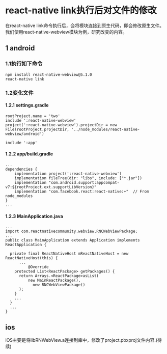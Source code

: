 # react-native link执行后对文件的修改
在react-native link命令执行后，会将模块连接到原生代码，即会修改原生文件。我们使用react-native-webview模块为例，研究改变的内容。

## 1 android
### 1.1执行如下命令
```
npm install react-native-webview@5.1.0
react-native link
```
### 1.2变化文件
#### 1.2.1 settings.gradle
```
rootProject.name = 'two'
include ':react-native-webview'
project(':react-native-webview').projectDir = new File(rootProject.projectDir, '../node_modules/react-native-webview/android')

include ':app'
```

#### 1.2.2 app/build.gradle
```
...
dependencies {
    implementation project(':react-native-webview')
    implementation fileTree(dir: "libs", include: ["*.jar"])
    implementation "com.android.support:appcompat-v7:${rootProject.ext.supportLibVersion}"
    implementation "com.facebook.react:react-native:+"  // From node_modules
}
...

```

#### 1.2.3 MainApplication.java
```
...
import com.reactnativecommunity.webview.RNCWebViewPackage;
...
public class MainApplication extends Application implements ReactApplication {

  private final ReactNativeHost mReactNativeHost = new ReactNativeHost(this) {
      ...
          @Override
    protected List<ReactPackage> getPackages() {
      return Arrays.<ReactPackage>asList(
          new MainReactPackage(),
            new RNCWebViewPackage()
      );
    }
    ...
  }
  ...
}

```
## ios
iOS主要是将libRNWebView.a连接到库中，修改了project.pbxproj文件内容.(待续)
